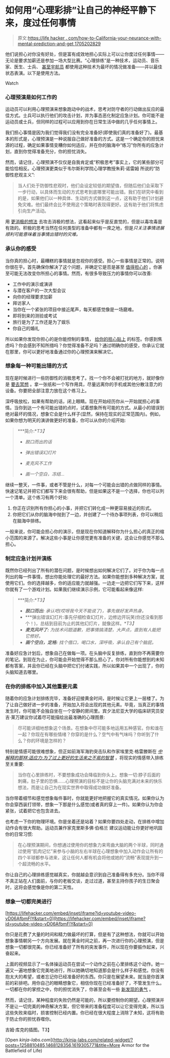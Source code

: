 # 如何用“心理彩排”让自己的神经平静下来，度过任何事情

> 原文:[https://life hacker . com/how-to-California-your-neurance-with-mental-prediction-and-get 1705202829](https://lifehacker.com/how-to-calm-your-nerves-with-mental-rehearsal-and-get-1705202829)

他们说担心对你没有好处，但是富有成效地担心实际上可以让你度过任何事情——无论是要求加薪还是参加一场大型比赛。“心理排练”是一种技术，运动员、音乐家、医生、士兵、 [甚至宇航员](https://lifehacker.com/an-astronauts-guide-to-life-on-earth-how-to-prepare-fo-1675987801) 都使用这种技术为最坏的情况做准备——并以最佳状态表演。以下是使用方法。

Watch

### **心理预演是如何工作的**

运动员可以利用心理预演来想象跑动中的战术，思考对防守者的行动做出反应的最佳方式。士兵可以执行他们的攻击计划，并为事态恶化制定应急计划。你可能不是运动员或士兵，但同样的过程可以应用到你在日常生活中做的几乎任何事情上。

我们担心事情是因为我们觉得我们没有完全准备好(即使我们真的准备好了)。最基本的形式是，心理预演是一种说服自己做好准备的方式。这是一个确定你的担忧来源的过程，确定如果事情变糟你如何适应，并在你的脑海中“练习”你所有的应急计划，直到你觉得准备充分，你的担忧消失。

然而，请记住，心理预演不仅仅是自我肯定或“积极思考”事实上，它的某些部分可能恰恰相反。心理预演更类似于韦尔斯利学院心理学教授朱莉·诺雷姆 所说的“防御性悲观主义”:

> 当人们处于防御性悲观时，他们会设定较低的期望值，但随后他们会采取下一步行动，以具体而生动的方式思考到底哪里可能出错。我们在研究中看到的是，如果他们以一种具体、生动的方式做到这一点，这有助于他们计划避免灾难。他们最终会比不使用这个策略时表现得更好。这有助于他们将焦虑引向生产活动。

用 [更消极的想法](https://lifehacker.com/the-positive-power-of-negative-thinking-1459381519) 去攻击消极的想法，这看起来似乎是反直觉的，但是以毒攻毒是有效的。积极的思考当然在任何类型的准备中都有一席之地，但是*只关注事情进展顺利可能意味着当事情出错时的灾难。*

### **承认你的感受**

当你真的担心时，最糟糕的事情就是忽视你的感受。担心一些事情是正常的。说明你很在乎。首先确保你解决了这个问题，并确定它是否是甚至 [值得担心的](http://lifehacker.com/get-over-your-worries-with-this-self-reflection-exercis-1690377183) 。你甚至可能无法改变你所担心的事情。然而，有很多导致压力的事情你可以改善:

*   工作中的演示或演讲
*   与潜在客户的一次大型会议
*   向你的经理要求加薪
*   拜访家人
*   当你在一个紧张的项目中接近尾声，每天都感觉像是一场磨难。
*   即将到来的测验或考试
*   旅行是为了工作还是为了娱乐
*   你自己的婚礼

所以如果你发现你担心的是你能控制的事情， [给你的担心贴上](https://lifehacker.com/calm-yourself-by-labeling-negative-feelings-5991392) 的标签。你感到焦虑吗？你会感到不知所措吗？你觉得准备不足吗？通过明确你的感受，你承认它就在那里，你可以更好地准备通过你的心理预演来解决它。

### 想象每一种可能出错的方式

现在是时候进行一些防御性的消极思考了。找一个你不会被打扰的地方，就好像你是 [要去冥想](https://lifehacker.com/a-guide-to-meditation-for-the-rest-of-us-5591576) 。拿一张纸和一个写作用具，尽量远离你的手机或其他分散注意力的设备。你要把全部注意力放在这个练习上。

深呼吸放松，如果有帮助的话，闭上眼睛。现在开始经历你从一开始就担心的事情。当你到达一个有可能出错的点时，试着想象所有可能的方式。从最小的错误到绝对最坏的情况，想象它会是什么样子(显然，保持在现实的正常范围内)。例如，如果你想为明天的演讲做更好的准备，你可以从你的介绍开始:

> ***简介:**T3】*
> 
> *   *脱口而出的话*
>     
> *   *弹出错误幻灯片*
>     
> *   *麦克风不工作*
>     
> *   *画一个空白，冻结...*

继续一整天，一件事，或者不管是什么，对每一个可能会出错的点做同样的事情。快速记笔记并把它们都写下来会很有帮助，但是如果这不是一个选择，你也可以列一个清单。这个练习有两个好处:

1.  你正在识别所有你担心的小事，并把它们转化成一种更容易接近的形式。
2.  你把它们从你的脑海中抛到了一边，并创建了一个待办事项列表，你可以稍后在脑海中排练。

一般来说，你可能会担心你的演示，但是现在你知道解释你为什么担心的真正的缩小范围的来源了。解决这些小事是让你感觉更有准备的关键，这会让你感觉不那么担心。

### **制定应急计划并演练**

既然你已经列出了所有的潜在问题，是时候想出如何解决它们了。对于你为每一点列出的每一件事情，想出你能处理它的最好方法。如果你能想到多种解决方案，就使用它们。你的选择越多，你的适应能力就越强。一边走一边把它们写下来，这样你就有了一个游戏计划。如果我们继续演示示例，它可能看起来像这样:

> ***简介:**T3】*
> 
> *   ***脱口而出:*** *承认吧(哎呀我今天不能说了)，事先做好发声热身。*
> *   ***弹出错误幻灯片:事先仔细检查幻灯片，边修边开玩笑(你还没看到那个！)，总结到目前为止的其他幻灯片，就像这样。**T3】*
> *   ***麦克风坏了:*** *为技术问题道歉，把事情搞清楚，大声点，直到有人能把它修好。*
> *   ***画个空白，定格:*** *找个借口，喝口水，深呼吸，承认自己有个脑屁。*

准备好应急计划后，想象自己在做每一项。在头脑中反复排练，直到你不再需要你的笔记。到现在为止，你可能会开始觉得不那么担心了。你对所有你能想到的未知都有答案，并且你已经在头脑中把它们付诸实践，所以如果其中一个出现了，你的头脑知道去哪里。

### **在你的排练中加入其他重要元素**

随着你的应急计划排练完毕，准备好迎接黄金时间，是时候让它更上一层楼了。为了让自己做好进一步的准备，开始加入将会出现的其他元素。毕竟，当真正的事情发生时，你可能不会独自坐在一个安静的房间里。宾夕法尼亚大学的临床研究员安吉·莱万建议你试着尽可能描绘出最准确的心理图景:

> 尽可能详细地想象这个场景。在想象中尽可能多地运用五种感官。你和谁在一起？你现在有哪些情绪？你穿的是什么？空气中有气味吗？你听到了什么？你的环境是怎样的？

特别是情感可能很难想象，但正如前海军海豹突击队和作家埃里克·格雷滕斯在 [*中解释的那样:适应力:为了过上更好的生活来之不易的智慧*](https://books.google.com/books?id=agd-BAAAQBAJ&pg=PA182&lpg=PA182&dq=mental+rehearsal+resilience&source=bl&ots=_r66rKQLho&sig=pO_NEJCxW_GiEC_-eXVDHKTWos4&hl=en&sa=X&ei=5tg3VfjqOsi9ggSh-ICIBw&ved=0CDEQ6AEwAg#v=onepage&q=mental%20rehearsal%20resilience&f=false) ，将现实的情感带入排练至关重要:

> 当你在心里排练时，不要想象成功会降临到你头上。想象一切:脖子后面的刺痛，肚子里的恐惧……心理预演的目标不是让你的头脑充满对未来的快乐想法，而是让自己为在现实世界中取得成功做好准备。

当你带着细节和感觉想象每件事时，你就能更好地把握它的真实情况。如果你认为你会穿西装打领带，想象一下那是什么感觉(或者真的穿上一件)。如果你认为你会紧张，试着把它也包含进去。

也考虑一下你的物理环境。你是坐着还是站着？如果你要四处走动，在排练中增加动作会有很大帮助。运动员兼作家克里斯多佛·伯格兰 建议运动能让你更好地巩固你的日常习惯:

> 在心理预演期间，你想通过使用你的想象力来弯曲大脑的两个半球，同时通过使用“肌肉记忆”来参与小脑的左右半球在心理想象中加入动作会让所有的四个半球都参与进来，这让任何人都有机会将他或她的“流畅”表现提升到一个超流畅的水平。

你让自己的心理排练感觉越真实，你就越会意识到自己准备得有多充分。当你不得不真正站在人们面前，与你的老板交谈，走过过道，甚至主持你孩子的生日聚会时，这将会感觉像是你的第二天性。

### **想象一切都完美进行**

 [https://lifehacker.com/embed/inset/iframe?id=youtube-video-vD06AfbmFlY&start=0](https://lifehacker.com/embed/inset/iframe?id=youtube-video-vD06AfbmFlY&start=0) 

你只是花费了大量的时间和精力做最坏的打算，但是有了这种想法，你就可以开始想象事情朝另一个方向发展。就在黄金时间之前，再一次进行你的心理预演，但是想象一切都很完美。你已经准备好了所有的突发事件，所以现在你要振作起来，兴奋起来。

上面的视频显示了一名体操运动员在尝试一个动作之前在心里排练这个动作。她一遍又一遍地想象它完美地进行，所以她确切地知道那会是什么样子和感觉。你没有抱太大的希望，或者忘记你已经准备好的东西。你只是在展望未来。就当是你首演前的彩排吧。用你自己的眼睛想象它，相信你现在已经准备好了，不管发生什么。一切都在你的掌控之中，你的担忧消失了，你甚至会有一些 [新发现的勇气](https://lifehacker.com/build-up-your-courage-by-mentally-rehearsing-like-a-mov-5897207) 。

然而，请记住，某种程度的失败仍然是可能的，所以要控制你的期望。心理预演并不是让一切完美的神奇解决方案，但它带来的准备程度可以让它变得完美，所以当这些失败来临时，损害控制已经内置。你已经在很大程度上消除了未知，这将有助于防止你的担忧吞噬你。

吉姆·库克的插图。T3】

[Open *kinja-labs.com*](http://kinja-labs.com/related-widget/?posts=1258810485,1468128356,1619305771&title=More Armor for the Battlefield of Life)